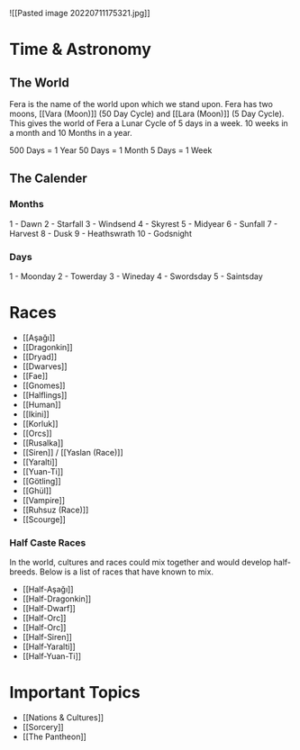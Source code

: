
![[Pasted image 20220711175321.jpg]]

# Time & Astronomy
## The World

Fera is the name of the world upon which we stand upon. Fera has two moons, [[Vara (Moon)]] (50 Day Cycle) and [[Lara (Moon)]] (5 Day Cycle). This gives the world of Fera a Lunar Cycle of 5 days in a week. 10 weeks in a month and 10 Months in a year. 

500 Days = 1 Year 50 Days = 1 Month 5 Days = 1 Week

## The Calender
### Months
1 - Dawn 
2 - Starfall 
3 - Windsend 
4 - Skyrest 
5 - Midyear 
6 - Sunfall 
7 - Harvest 
8 - Dusk 
9 - Heathswrath 
10 - Godsnight 

### Days
1 - Moonday 
2 - Towerday 
3 - Wineday 
4 - Swordsday 
5 - Saintsday

# Races
- [[Aşağı]]
- [[Dragonkin]]
- [[Dryad]]
- [[Dwarves]]
- [[Fae]]
- [[Gnomes]]
- [[Halflings]]
- [[Human]]
- [[Ikini]]
- [[Korluk]]
- [[Orcs]]
- [[Rusalka]]
- [[Siren]] / [[Yaslan (Race)]]
- [[Yaralti]]
- [[Yuan-Ti]]
- [[Götling]]
- [[Ghül]]
- [[Vampire]]
- [[Ruhsuz (Race)]]
- [[Scourge]]

### Half Caste Races
In the world, cultures and races could mix together and would develop half-breeds. Below is a list of races that have known to mix.

- [[Half-Aşağı]]
- [[Half-Dragonkin]]
- [[Half-Dwarf]]
- [[Half-Orc]]
- [[Half-Orc]]
- [[Half-Siren]]
- [[Half-Yaralti]]
- [[Half-Yuan-Ti]]

# Important Topics
- [[Nations & Cultures]]
- [[Sorcery]]
- [[The Pantheon]]